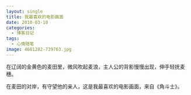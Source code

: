 ```yaml
---
layout: single
title: 我最喜欢的电影画面
date: 2010-03-10
categories:
  - 博客日记
tags:
  - 心情随笔
image: 4681282-739763.jpg
---
```


在辽阔的金黄色的麦田里，微风吹起麦浪，主人公的背影慢慢出现，伸手轻抚麦穗。

在麦田的对岸，有守望他的亲人，这是我最喜欢的电影画面，来自《角斗士》。
